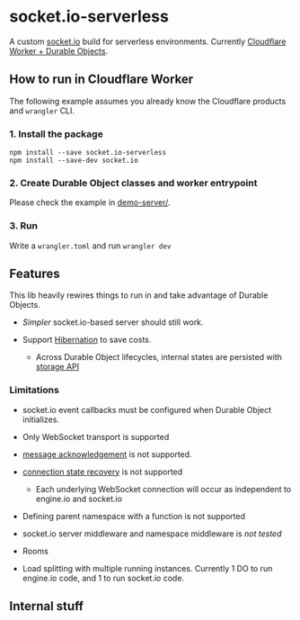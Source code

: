 # socket.io-serverless

A custom [socket.io](https://socket.io/) build for serverless environments. Currently [Cloudflare Worker + Durable Objects](https://developers.cloudflare.com/durable-objects/).

## How to run in Cloudflare Worker

The following example assumes you already know the Cloudflare products and `wrangler` CLI.

### 1. Install the package

```
npm install --save socket.io-serverless
npm install --save-dev socket.io
```

### 2. Create Durable Object classes and worker entrypoint

Please check the example in [demo-server/](demo-server/).

### 3. Run

Write a `wrangler.toml` and run `wrangler dev`

## Features

This lib heavily rewires things to run in and take advantage of Durable Objects.

- *Simpler* socket.io-based server should still work.

- Support [Hibernation](https://developers.cloudflare.com/durable-objects/examples/websocket-hibernation-server/) to save costs.
    - Across Durable Object lifecycles, internal states are persisted with [storage API](https://developers.cloudflare.com/durable-objects/api/storage-api/)

<!-- [Alarm](https://developers.cloudflare.com/durable-objects/api/alarms/) -->

### Limitations

- socket.io event callbacks must be configured when Durable Object initializes.

<!-- otherwise they won't be recovered after hibernation -->

- Only WebSocket transport is supported

- [message acknowledgement](https://socket.io/docs/v4/emitting-events/#acknowledgements) is not supported.

<!--
- due to possible hibernation it's hard to do right
- it's better to not rely on a transport to provide application-level ACK anyway
-->

- [connection state recovery](https://socket.io/docs/v4/tutorial/step-6) is not supported
    - Each underlying WebSocket connection will occur as independent to engine.io and socket.io

- Defining parent namespace with a function is not supported

- socket.io server middleware and namespace middleware is *not tested*

 <!-- Allowing so would make it impossible to hydrate in new DO lifetime // TODO: really? -->

- Rooms

- Load splitting with multiple running instances. Currently 1 DO to run engine.io code, and 1 to run socket.io code.

<!-- Unlike other harder limitations the last 2 should be doable. I just don't have a plan yet -->

<!-- less important ?

- engine.io server middleware
- engine.io Server and socket.io Server support much fewer options

-->

## Internal stuff
